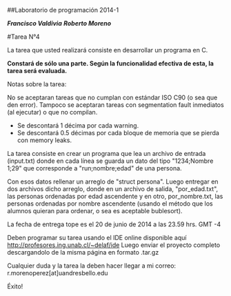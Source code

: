 ##Laboratorio de programación 2014-1

***Francisco Valdivia***
***Roberto Moreno***

#Tarea N°4

La tarea que usted realizará consiste en desarrollar un programa en C.

**Constará de sólo una parte. Según la funcionalidad efectiva de esta, la tarea será evaluada.**

Notas sobre la tarea:

No se aceptaran tareas que no cumplan con estándar ISO C90 (o sea que den error). 
Tampoco se aceptaran tareas con segmentation fault inmediatos (al ejecutar) o que no compilan.
- Se descontará 1 décima por cada warning.
- Se descontará 0.5 décimas por cada bloque de memoria que se pierda con memory leaks.

La tarea consiste en crear un programa que lea un archivo de entrada (input.txt) donde en cada línea se guarda
un dato del tipo "1234;Nombre 1;29" que corresponde a "run;nombre;edad" de una persona. 

Con esos datos rellenar un arreglo de "struct persona". Luego entregar en dos archivos dicho arreglo, donde en un archivo de salida, "por_edad.txt", las personas ordenadas por edad ascendente y en otro, por_nombre.txt, las personas ordenadas por nombre ascendente (usando el método que los alumnos quieran para ordenar, o sea es aceptable bublesort).


La fecha de entrega tope es el 20 de junio de 2014 a las 23.59 hrs. GMT -4

Deben programar su tarea usando el IDE online disponible aquí http://profesores.ing.unab.cl/~delaf/ide
Luego enviar el proyecto completo descargandolo de la misma página en formato .tar.gz

Cualquier duda y la tarea la deben hacer llegar a mi correo:  r.morenoperez[at]uandresbello.edu

Éxito!
